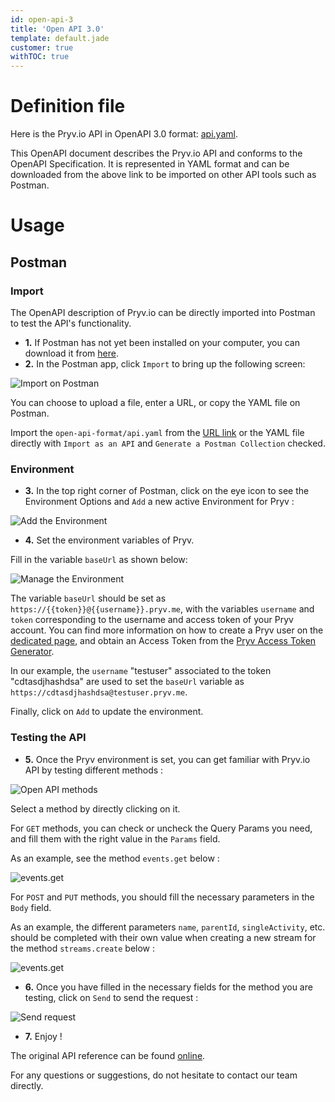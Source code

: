 ```yaml
---
id: open-api-3
title: 'Open API 3.0'
template: default.jade
customer: true
withTOC: true
---
```


# Definition file

Here is the Pryv.io API in OpenAPI 3.0 format: [api.yaml](/open-api/3.0/api.yaml).

This OpenAPI document describes the Pryv.io API and conforms to the OpenAPI Specification. It is represented in YAML format and can be downloaded from the above link to be imported on other API tools such as Postman.

# Usage

## Postman

### Import

The OpenAPI description of Pryv.io can be directly imported into Postman to test the API's functionality. 


- **1.** If Postman has not yet been installed on your computer, you can download it from [here](http://www.getpostman.com). 
- **2.** In the Postman app, click `Import` to bring up the following screen:

![Import on Postman](/assets/images/import.png)

You can choose to upload a file, enter a URL, or copy the YAML file on Postman. 

Import the `open-api-format/api.yaml` from the [URL link](/open-api/3.0/api.yaml) or the YAML file directly with `Import as an API` and `Generate a Postman Collection` checked.

### Environment

- **3.** In the top right corner of Postman, click on the eye icon to see the Environment Options and `Add` a new active Environment for Pryv :

![Add the Environment](/assets/images/add.png)

- **4.** Set the environment variables of Pryv. 

Fill in the variable `baseUrl` as shown below:

![Manage the Environment](/assets/images/manage.png)

The variable `baseUrl` should be set as `https://{{token}}@{{username}}.pryv.me`, with the variables `username` and `token` corresponding to the username and access token of your Pryv account.
You can find more information on how to create a Pryv user on the [dedicated page](http://api.pryv.com/getting-started/#create-a-pryv-lab-user), and obtain an Access Token from the [Pryv Access Token Generator](https://api.pryv.com/app-web-access/?pryv-reg=reg.pryv.me).

In our example, the `username` "testuser" associated to the token "cdtasdjhashdsa" are used to set the `baseUrl` variable as `https://cdtasdjhashdsa@testuser.pryv.me`.

Finally, click on `Add` to update the environment.

### Testing the API

- **5.** Once the Pryv environment is set, you can get familiar with Pryv.io API by testing different methods :

![Open API methods](/assets/images/play.png)

Select a method by directly clicking on it.

For `GET` methods, you can check or uncheck the Query Params you need, and fill them with the right value in the `Params` field.

As an example, see the method `events.get` below :

![events.get](/assets/images/get-events.png)

For `POST` and `PUT` methods, you should fill the necessary parameters in the `Body` field.

As an example, the different parameters `name`, `parentId`, `singleActivity`, etc. should be completed with their own value when creating a new stream for the method `streams.create` below :

![events.get](/assets/images/create-streams.png)

- **6.** Once you have filled in the necessary fields for the method you are testing, click on `Send` to send the request :

![Send request](/assets/images/send.png) 

- **7.** Enjoy !

The original API reference can be found [online](https://api.pryv.com/reference/). 

For any questions or suggestions, do not hesitate to contact our team directly. 
